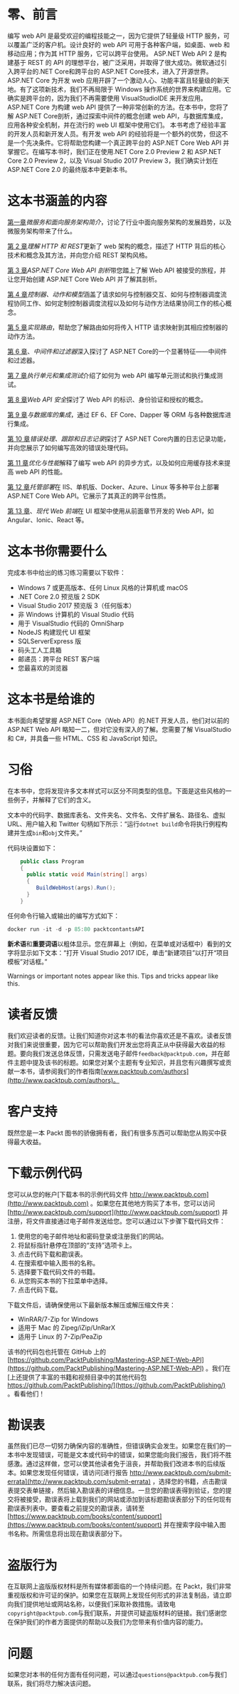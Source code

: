 # 零、前言

编写 web API 是最受欢迎的编程技能之一，因为它提供了轻量级 HTTP 服务，可以覆盖广泛的客户机。设计良好的 web API 可用于各种客户端，如桌面、web 和移动应用；作为其 HTTP 服务，它可以跨平台使用。
ASP.NET Web API 2 是构建基于 REST 的 API 的理想平台，被广泛采用，并取得了很大成功。微软通过引入跨平台的.NET Core和跨平台的 ASP.NET Core技术，进入了开源世界。
ASP.NET Core 为开发 web 应用开辟了一个激动人心、功能丰富且轻量级的新天地。有了这项新技术，我们不再局限于 Windows 操作系统的世界来构建应用。它确实是跨平台的，因为我们不再需要使用 VisualStudioIDE 来开发应用。
ASP.NET Core 为构建 web API 提供了一种非常创新的方法。在本书中，您将了解 ASP.NET Core剖析，通过探索中间件的概念创建 web API，与数据库集成，应用各种安全机制，并在流行的 web UI 框架中使用它们。
本书考虑了经验丰富的开发人员和新开发人员。有开发 web API 的经验将是一个额外的优势，但这不是一个先决条件。它将帮助您构建一个真正跨平台的 ASP.NET Core Web API 并掌握它。在编写本书时，我们正在使用.NET Core 2.0 Preview 2 和 ASP.NET Core 2.0 Preview 2，以及 Visual Studio 2017 Preview 3，我们确实计划在 ASP.NET Core 2.0 的最终版本中更新本书。

# 这本书涵盖的内容

[第一章](01.html#K0RQ1-b5b28eac0b2e417189a3e09b61402d4f)*微服务和面向服务架构简介*，讨论了行业中面向服务架构的发展趋势，以及微服务架构带来了什么。

[第 2 章](02.html#UGI01-b5b28eac0b2e417189a3e09b61402d4f)*理解 HTTP 和 REST*更新了 web 架构的概念，描述了 HTTP 背后的核心技术和概念及其方法，并向您介绍 REST 架构风格。

[第 3 章](03.html#20R681-b5b28eac0b2e417189a3e09b61402d4f)*ASP.NET Core Web API 剖析*带您踏上了解 Web API 被接受的旅程，并让您开始创建 ASP.NET Core Web API 并了解其剖析。

[第 4 章](04.html#2SG6I1-b5b28eac0b2e417189a3e09b61402d4f)*控制器、动作和模型*涵盖了请求如何与控制器交互、如何与控制器调度流程协同工作、如何定制控制器调度流程以及如何与动作方法结果协同工作的核心概念。

[第 5 章](05.html#3EK181-b5b28eac0b2e417189a3e09b61402d4f)*实现路由*，帮助您了解路由如何将传入 HTTP 请求映射到其相应控制器的动作方法。

[第 6 章](06.html#3UQQQ1-b5b28eac0b2e417189a3e09b61402d4f)、*中间件和过滤器*深入探讨了 ASP.NET Core的一个显著特征——中间件和过滤器。

[第 7 章](07.html#4HT621-b5b28eac0b2e417189a3e09b61402d4f)*执行单元和集成测试*介绍了如何为 web API 编写单元测试和执行集成测试。

[第 8 章](08.html#4V8DU1-b5b28eac0b2e417189a3e09b61402d4f)*Web API 安全*探讨了 Web API 的标识、身份验证和授权的概念。

[第 9 章](09.html#5J99O1-b5b28eac0b2e417189a3e09b61402d4f)*与数据库的集成*，通过 EF 6、EF Core、Dapper 等 ORM 与各种数据库进行集成。

[第 10 章](10.html#6976M1-b5b28eac0b2e417189a3e09b61402d4f)*错误处理、跟踪和日志记录*探讨了 ASP.NET Core内置的日志记录功能，并向您展示了如何编写高效的错误处理代码。

[第 11 章](11.html#6KLDE1-b5b28eac0b2e417189a3e09b61402d4f)*优化与性能*解释了编写 web API 的异步方式，以及如何应用缓存技术来提高 web API 的性能。

[第 12 章](12.html#6U6J21-b5b28eac0b2e417189a3e09b61402d4f)*托管部署*在 IIS、单机版、Docker、Azure、Linux 等多种平台上部署 ASP.NET Core Web API。它展示了其真正的跨平台性质。

[第 13 章](13.html#7K4G01-b5b28eac0b2e417189a3e09b61402d4f)、*现代 Web 前端*在 UI 框架中使用从前面章节开发的 Web API，如 Angular、Ionic、React 等。

# 这本书你需要什么

完成本书中给出的练习练习需要以下软件：

*   Windows 7 或更高版本、任何 Linux 风格的计算机或 macOS
*   .NET Core 2.0 预览版 2 SDK
*   Visual Studio 2017 预览版 3（任何版本）
*   非 Windows 计算机的 Visual Studio 代码
*   用于 VisualStudio 代码的 OmniSharp
*   NodeJS 构建现代 UI 框架
*   SQLServerExpress 版
*   码头工人工具箱
*   邮递员：跨平台 REST 客户端
*   您最喜欢的浏览器

# 这本书是给谁的

本书面向希望掌握 ASP.NET Core（Web API）的.NET 开发人员，他们对以前的 ASP.NET Web API 略知一二，但对它没有深入的了解。您需要了解 VisualStudio 和 C#，并具备一些 HTML、CSS 和 JavaScript 知识。

# 习俗

在本书中，您将发现许多文本样式可以区分不同类型的信息。下面是这些风格的一些例子，并解释了它们的含义。

文本中的代码字、数据库表名、文件夹名、文件名、文件扩展名、路径名、虚拟 URL、用户输入和 Twitter 句柄如下所示：“运行`dotnet build`命令将执行例程构建并生成`bin`和`obj`文件夹。”

代码块设置如下：

```cs
    public class Program 
    {
      public static void Main(string[] args)
      {
         BuildWebHost(args).Run();
      } 
    } 

```

任何命令行输入或输出的编写方式如下：

```cs
docker run -it -d -p 85:80 packtcontantsAPI

```

**新术语**和**重要词语**以粗体显示。您在屏幕上（例如，在菜单或对话框中）看到的文字将显示如下文本：“打开 Visual Studio 2017 IDE，单击“新建项目”以打开“项目模板”对话框。”

Warnings or important notes appear like this. Tips and tricks appear like this.

# 读者反馈

我们欢迎读者的反馈。让我们知道你对这本书的看法你喜欢还是不喜欢。读者反馈对我们来说很重要，因为它可以帮助我们开发出您将真正从中获得最大收益的标题。要向我们发送总体反馈，只需发送电子邮件`feedback@packtpub.com`，并在邮件主题中提及该书的标题。如果您对某个主题有专业知识，并且您有兴趣撰写或贡献一本书，请参阅我们的作者指南[www.packtpub.com/authors](http://www.packtpub.com/authors)。

# 客户支持

既然您是一本 Packt 图书的骄傲拥有者，我们有很多东西可以帮助您从购买中获得最大收益。

# 下载示例代码

您可以从您的帐户[下载本书的示例代码文件 http://www.packtpub.com](http://www.packtpub.com) 。如果您在其他地方购买了本书，您可以访问[http://www.packtpub.com/support](http://www.packtpub.com/support) 并注册，将文件直接通过电子邮件发送给您。您可以通过以下步骤下载代码文件：

1.  使用您的电子邮件地址和密码登录或注册我们的网站。
2.  将鼠标指针悬停在顶部的“支持”选项卡上。
3.  点击代码下载和勘误表。
4.  在搜索框中输入图书的名称。
5.  选择要下载代码文件的书籍。
6.  从您购买本书的下拉菜单中选择。
7.  点击代码下载。

下载文件后，请确保使用以下最新版本解压或解压缩文件夹：

*   WinRAR/7-Zip for Windows
*   适用于 Mac 的 Zipeg/iZip/UnRarX
*   适用于 Linux 的 7-Zip/PeaZip

该书的代码包也托管在 GitHub 上的[https://github.com/PacktPublishing/Mastering-ASP.NET-Web-API](https://github.com/PacktPublishing/Mastering-ASP.NET-Web-API) 。我们在[上还提供了丰富的书籍和视频目录中的其他代码包 https://github.com/PacktPublishing/](https://github.com/PacktPublishing/) 。看看他们！

# 勘误表

虽然我们已尽一切努力确保内容的准确性，但错误确实会发生。如果您在我们的一本书中发现错误，可能是文本或代码中的错误，如果您能向我们报告，我们将不胜感激。通过这样做，您可以使其他读者免于沮丧，并帮助我们改进本书的后续版本。如果您发现任何错误，请访问[进行报告 http://www.packtpub.com/submit-errata](http://www.packtpub.com/submit-errata) ，选择您的书籍，点击勘误表提交表单链接，然后输入勘误表的详细信息。一旦您的勘误表得到验证，您的提交将被接受，勘误表将上载到我们的网站或添加到该标题勘误表部分下的任何现有勘误表列表中。要查看之前提交的勘误表，请转至[https://www.packtpub.com/books/content/support](https://www.packtpub.com/books/content/support) 并在搜索字段中输入图书名称。所需信息将出现在勘误表部分下。

# 盗版行为

在互联网上盗版版权材料是所有媒体都面临的一个持续问题。在 Packt，我们非常重视版权和许可证的保护。如果您在互联网上发现任何形式的非法复制品，请立即向我们提供地址或网站名称，以便我们采取补救措施。请致电`copyright@packtpub.com`与我们联系，并提供可疑盗版材料的链接。我们感谢您在保护我们的作者方面提供的帮助以及我们为您带来有价值内容的能力。

# 问题

如果您对本书的任何方面有任何问题，可以通过`questions@packtpub.com`与我们联系，我们将尽力解决该问题。